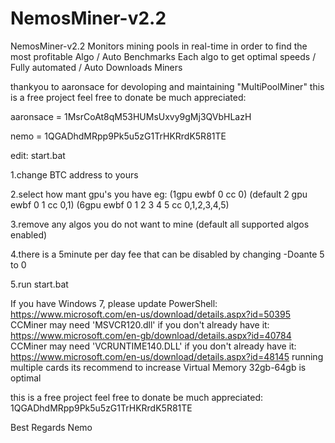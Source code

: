 # NemosMiner-v2.2
NemosMiner-v2.2 Monitors mining pools in real-time in order to find the most profitable Algo /
 Auto Benchmarks Each algo to get optimal speeds / 
Fully automated / 
Auto Downloads Miners

thankyou to aaronsace for devoloping and maintaining "MultiPoolMiner"
this is a free project feel free to donate be much appreciated:

aaronsace = 1MsrCoAt8qM53HUMsUxvy9gMj3QVbHLazH

nemo = 1QGADhdMRpp9Pk5u5zG1TrHKRrdK5R81TE

edit: start.bat

1.change BTC address to yours

2.select how mant gpu's you have eg: (1gpu ewbf 0 cc 0) (default 2 gpu ewbf 0 1 cc 0,1) (6gpu ewbf 0 1 2 3 4 5 cc 0,1,2,3,4,5)

3.remove any algos you do not want to mine (default all supported algos enabled)

4.there is a 5minute per day fee that can be disabled by changing -Doante 5 to 0

5.run start.bat

If you have Windows 7, please update PowerShell:
https://www.microsoft.com/en-us/download/details.aspx?id=50395
CCMiner may need 'MSVCR120.dll' if you don't already have it:
https://www.microsoft.com/en-gb/download/details.aspx?id=40784
CCMiner may need 'VCRUNTIME140.DLL' if you don't already have it:
https://www.microsoft.com/en-us/download/details.aspx?id=48145
running multiple cards its recommend to increase Virtual Memory 32gb-64gb is optimal

this is a free project feel free to donate be much appreciated: 1QGADhdMRpp9Pk5u5zG1TrHKRrdK5R81TE

Best Regards
Nemo
